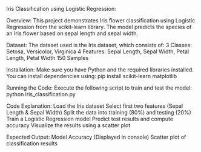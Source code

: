 Iris Classification using Logistic Regression:

Overview:
This project demonstrates Iris flower classification using Logistic Regression from the scikit-learn library. The model predicts the species of an Iris flower based on sepal length and sepal width.

Dataset:
The dataset used is the Iris dataset, which consists of:
3 Classes: Setosa, Versicolor, Virginica
4 Features: Sepal Length, Sepal Width, Petal Length, Petal Width
150 Samples

Installation:
Make sure you have Python and the required libraries installed. You can install dependencies using:
pip install scikit-learn matplotlib

Running the Code:
Execute the following script to train and test the model:
python iris_classification.py

Code Explanation:
Load the Iris dataset
Select first two features (Sepal Length & Sepal Width)
Split the data into training (80%) and testing (20%)
Train a Logistic Regression model
Predict test results and compute accuracy
Visualize the results using a scatter plot

Expected Output:
Model Accuracy (Displayed in console)
Scatter plot of classification results
